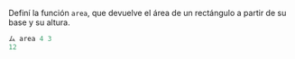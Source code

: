 Definí la función `area`, que devuelve el área de un rectángulo a partir de su base y su altura.

```haskell
ム area 4 3
12
```

